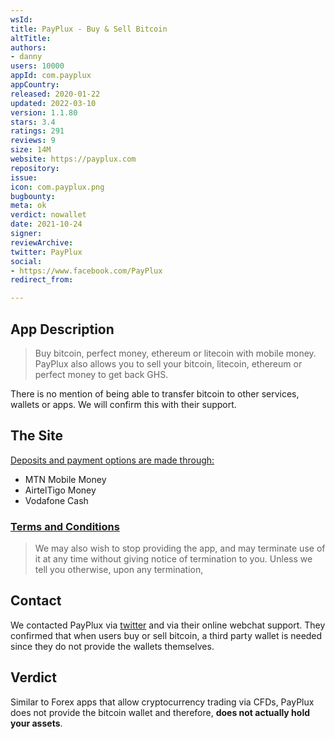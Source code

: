 ```yaml
---
wsId: 
title: PayPlux - Buy & Sell Bitcoin
altTitle: 
authors:
- danny
users: 10000
appId: com.payplux
appCountry: 
released: 2020-01-22
updated: 2022-03-10
version: 1.1.80
stars: 3.4
ratings: 291
reviews: 9
size: 14M
website: https://payplux.com
repository: 
issue: 
icon: com.payplux.png
bugbounty: 
meta: ok
verdict: nowallet
date: 2021-10-24
signer: 
reviewArchive: 
twitter: PayPlux
social:
- https://www.facebook.com/PayPlux
redirect_from: 

---
```


## App Description

> Buy bitcoin, perfect money, ethereum or litecoin with mobile money. PayPlux also allows you to sell your bitcoin, litecoin, ethereum or perfect money to get back GHS.

There is no mention of being able to transfer bitcoin to other services, wallets or apps. We will confirm this with their support.

## The Site

[Deposits and payment options are made through:](https://support.payplux.com/manual-payments.html)

- MTN Mobile Money
- AirtelTigo Money
- Vodafone Cash

### [Terms and Conditions](https://payplux.com/terms.html)

> We may also wish to stop providing the app, and may terminate use of it at any time without giving notice of termination to you. Unless we tell you otherwise, upon any termination,

## Contact

We contacted PayPlux via [twitter](https://twitter.com/BitcoinWalletz/status/1450714031371657216) and via their online webchat support. They confirmed that when users buy or sell bitcoin, a third party wallet is needed since they do not provide the wallets themselves. 

## Verdict

Similar to Forex apps that allow cryptocurrency trading via CFDs, PayPlux does not provide the bitcoin wallet and therefore, **does not actually hold your assets**.
